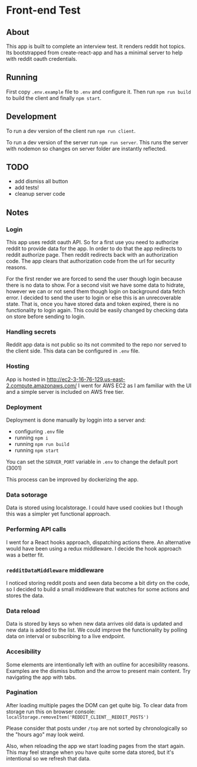 # Front-end Test

## About

This app is built to complete an interview test. It renders reddit hot topics.
Its bootstrapped from create-react-app and has a minimal server to help with reddit oauth credentials.

## Running

First copy `.env.example` file to `.env` and configure it.
Then run `npm run build` to build the client and finally `npm start`.

## Development

To run a dev version of the client run `npm run client`.

To run a dev version of the server run `npm run server`. This runs the server with nodemon so changes on server folder are instantly reflected.

## TODO

- add dismiss all button
- add tests!
- cleanup server code

## Notes

### Login

This app uses reddit oauth API. So for a first use you need to authorize reddit to provide data for the app. In order to do that the app redirects to reddit authorize page. Then reddit redirects back with an authorization code. The app clears that authorization code from the url for security reasons.

For the first render we are forced to send the user though login because there is no data to show. For a second visit we have some data to hidrate, however we can or not send them though login on background data fetch error. I decided to send the user to login or else this is an unrecoverable state. That is, once you have stored data and token expired, there is no functionality to login again. This could be easily changed by checking data on store before sending to login.

### Handling secrets

Reddit app data is not public so its not commited to the repo nor served to the client side. This data can be configured in `.env` file.

### Hosting

App is hosted in <http://ec2-3-16-76-129.us-east-2.compute.amazonaws.com/> I went for AWS EC2 as I am familiar with the UI and a simple server is included on AWS free tier.

### Deployment

Deployment is done manually by loggin into a server and:

- configuring `.env` file
- running `npm i`
- running `npm run build`
- running `npm start`

You can set the `SERVER_PORT` variable in `.env` to change the default port (3001)

This process can be improved by dockerizing the app.

### Data sotorage

Data is stored using localstorage. I could have used cookies but I though this was a simpler yet functional approach.

### Performing API calls

I went for a React hooks approach, dispatching actions there. An alternative would have been using a redux middleware. I decide the hook approach was a better fit.

### `redditDataMiddleware` middleware

I noticed storing reddit posts and seen data become a bit dirty on the code, so I decided to build a small middleware that watches for some actions and stores the data.

### Data reload

Data is stored by keys so when new data arrives old data is updated and new data is added to the list. We could improve the functionality by polling data on interval or subscribing to a live endpoint.

### Accesibility

Some elements are intentionally left with an outline for accesibility reasons. Examples are the dismiss button and the arrow to present main content. Try navigating the app with tabs.

### Pagination

After loading multiple pages the DOM can get quite big. To clear data from storage run this on browser console: `localStorage.removeItem('REDDIT_CLIENT__REDDIT_POSTS')`

Please consider that posts under `/top` are not sorted by chronologically so the "hours ago" may look weird.

Also, when reloading the app we start loading pages from the start again. This may feel strange when you have quite some data stored, but it's intentional so we refresh that data.
